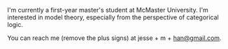 I'm currently a first-year master's student at McMaster University. I'm interested in model theory, especially from the perspective of categorical logic.

You can reach me (remove the plus signs) at jesse + m + han@gmail.com.